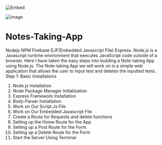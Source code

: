 
![Embed](https://user-images.githubusercontent.com/63330165/137575039-13425c09-ef5e-4d97-997e-ea820f55502f.gif)

![image](https://user-images.githubusercontent.com/63330165/137574920-3016429f-fc25-4dcc-a216-c481cfc25c4a.png)

# Notes-Taking-App
Nodejs NPM Firebase EJF(Embedded Javascript File) Express. Node.js is a Javascript runtime environment that executes JavaScript code outside of a browser. Here I have taken the easy steps into building a Note-taking App using Node.js. The Note-taking App we will work on is a simple web application that allows the user to input text and deletes the inputted texts. 
Step 1: Basic Installations

1) Node.js Installation
2) Node Package Manager Initialization
3) Express Framework Installation
4) Body-Parser Installation
5) Work on Our Script.Js File
6) Work on Our Embedded Javascript File
7) Create a Route for Requests and delete functions
8) Setting up the Home Route for the App
9) Setting up a Post Route for the Form
10) Setting up a Delete Route for the Form
11) Start the Server Using Terminal


